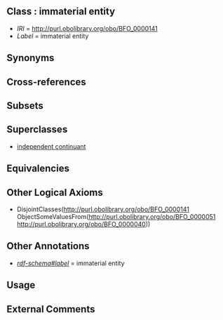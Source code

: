 
## Class : immaterial entity

 * *IRI* = http://purl.obolibrary.org/obo/BFO_0000141
 * *Label* = immaterial entity

## Synonyms


## Cross-references


## Subsets


## Superclasses

 * [independent continuant](../../BFO/04/BFO_0000004.md)

## Equivalencies


## Other Logical Axioms

 * DisjointClasses(<http://purl.obolibrary.org/obo/BFO_0000141> ObjectSomeValuesFrom(<http://purl.obolibrary.org/obo/BFO_0000051> <http://purl.obolibrary.org/obo/BFO_0000040>))

## Other Annotations

 * *[rdf-schema#label](../../el/rdf-schema#label.md)* = immaterial entity

## Usage


## External Comments

